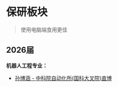 # 保研板块

> 使用电脑端食用更佳

## 2026届
**机器人工程专业：**<br>

- [孙博涵 - 中科院自动化所(国科大叉院)直博](./CompSci/2026/cases/bohansun.md)<br>

